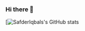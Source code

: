 ### Hi there 👋
[![SafderIqbals's GitHub stats](https://github-readme-stats.vercel.app/api?username=safderiqbal&count_private=true&show_icons=true&theme=tokyonight)
<!--
**safderiqbal/safderiqbal** is a ✨ _special_ ✨ repository because its `README.md` (this file) appears on your GitHub profile.

Here are some ideas to get you started:

- 🔭 I’m currently working on ...
- 🌱 I’m currently learning ...
- 👯 I’m looking to collaborate on ...
- 🤔 I’m looking for help with ...
- 💬 Ask me about ...
- 📫 How to reach me: ...
- 😄 Pronouns: ...
- ⚡ Fun fact: ...
-->
